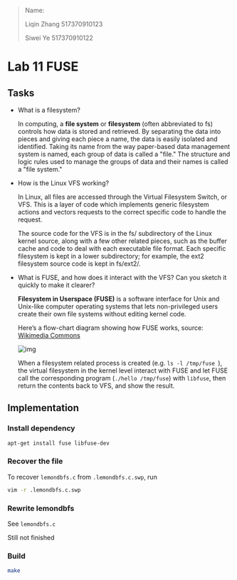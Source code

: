 > Name: 
>
> Liqin Zhang 517370910123
>
> Siwei Ye 517370910122

# Lab 11 FUSE

## Tasks

- What is a filesystem?

  In computing, a **file system** or **filesystem** (often abbreviated to fs) controls how data is stored and retrieved. By separating the data into pieces and giving each piece a name, the data is easily isolated and identified. Taking its name from the way paper-based data management system is named, each group of data is called a "file." The structure and logic rules used to manage the groups of data and their names is called a "file system."

- How is the Linux VFS working?

  In Linux, all files are accessed through the Virtual Filesystem Switch, or VFS. This is a layer of code which implements generic filesystem actions and vectors requests to the correct specific code to handle the request.

  The source code for the VFS is in the fs/ subdirectory of the Linux kernel source, along with a few other related pieces, such as the buffer cache and code to deal with each executable file format. Each specific filesystem is kept in a lower subdirectory; for example, the ext2 filesystem source code is kept in fs/ext2/.

- What is FUSE, and how does it interact with the VFS? Can you sketch it quickly to make it clearer?

  **Filesystem in Userspace (FUSE)** is a software interface for Unix and Unix-like computer operating systems that lets non-privileged users create their own file systems without editing kernel code.

  Here’s a flow-chart diagram showing how FUSE works, source: [Wikimedia Commons](https://commons.wikimedia.org/wiki/File:FUSE_structure.svg)

  ![img](https://engineering.facile.it/images/write-filesystem-fuse/FUSE_structure.svg)

  When a filesystem related process is created (e.g. `ls -l /tmp/fuse `), the virtual filesystem in the kernel level interact with FUSE and let FUSE call the corresponding program (`./hello /tmp/fuse`) with `libfuse`, then return the contents back to VFS, and show the result.

## Implementation

### Install dependency

```bash
apt-get install fuse libfuse-dev
```



### Recover the file

To recover `lemondbfs.c` from `.lemondbfs.c.swp`, run

```bash
vim -r .lemondbfs.c.swp
```



### Rewrite lemondbfs

See `lemondbfs.c`

Still not finished

### Build

```bash
make
```



